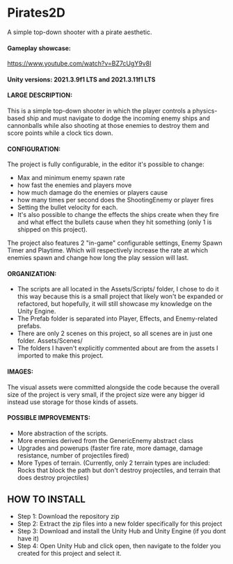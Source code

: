# Pirates2D
 A simple top-down shooter with a pirate aesthetic. 

#### Gameplay showcase:
https://www.youtube.com/watch?v=BZ7cUgY9v8I

#### Unity versions:  2021.3.9f1 LTS and 2021.3.11f1 LTS

#### LARGE DESCRIPTION:
This is a simple top-down shooter in which the player controls a physics-based ship and must navigate to dodge the incoming enemy ships and cannonballs while also shooting at those enemies to destroy them and score points while a clock tics down. 

#### CONFIGURATION:
The project is fully configurable, in the editor it's possible to change:
- Max and minimum enemy spawn rate
- how fast the enemies and players move
- how much damage do the enemies or players cause
- how many times per second does the ShootingEnemy or player fires
- Setting the bullet velocity for each. 
- It's also possible to change the effects the ships create when they fire and what effect the bullets cause when they hit something (only 1 is shipped on this project).

The project also features 2 "in-game" configurable settings, Enemy Spawn Timer and Playtime. Which will respectively increase the rate at which enemies spawn and change how long the play session will last.

#### ORGANIZATION: 
- The scripts are all located in the Assets/Scripts/ folder, I chose to do it this way because this is a small project that likely won't be expanded or refactored, but hopefully, it will still showcase my knowledge on the Unity Engine. 
- The Prefab folder is separated into Player, Effects, and Enemy-related prefabs.
- There are only 2 scenes on this project, so all scenes are in just one folder. Assets/Scenes/
- The folders I haven't explicitly commented about are from the assets I imported to make this project.
 
#### IMAGES: 
The visual assets were committed alongside the code because the overall size of the project is very small, if the project size were any bigger id instead use storage for those kinds of assets. 

#### POSSIBLE IMPROVEMENTS:
- More abstraction of the scripts. 
- More enemies derived from the GenericEnemy abstract class
- Upgrades and powerups (faster fire rate, more damage, damage resistance, number of projectiles fired)
- More Types of terrain. (Currently, only 2 terrain types are included: Rocks that block the path but don't destroy projectiles, and terrain that does destroy projectiles)

## HOW TO INSTALL
- Step 1: Download the repository zip
- Step 2: Extract the zip files into a new folder specifically for this project
- Step 3: Download and install the Unity Hub and Unity Engine (if you dont have it)
- Step 4: Open Unity Hub and click open, then navigate to the folder you created for this project and select it.

